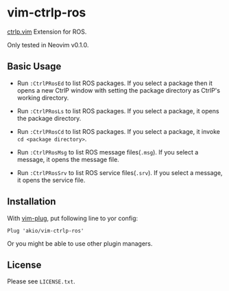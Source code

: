 vim-ctrlp-ros
================================
[ctrlp.vim](https://github.com/ctrlpvim/ctrlp.vim) Extension for ROS.

Only tested in Neovim v0.1.0.

Basic Usage
--------------------------------

- Run `:CtrlPRosEd` to list ROS packages.
  If you select a package then it opens a new CtrlP window
  with setting the package directory as CtrlP's working directory.

- Run `:CtrlPRosLs` to list ROS packages.
  If you select a package, it opens the package directory.

- Run `:CtrlPRosCd` to list ROS packages.
  If you select a package, it invoke `cd <package directory>`.

- Run `:CtrlPRosMsg` to list ROS message files(`.msg`).
  If you select a message, it opens the message file.

- Run `:CtrlPRosSrv` to list ROS service files(`.srv`).
  If you select a message, it opens the service file.


Installation
--------------------------------
With [vim-plug](//github.com/junegunn/vim-plug), put following line to yor config:

    Plug 'akio/vim-ctrlp-ros'

Or you might be able to use other plugin managers.

License
---------------------------------
Please see `LICENSE.txt`.
